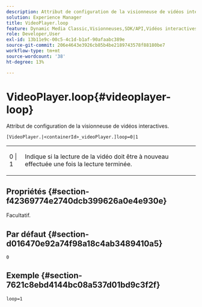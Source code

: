 ```yaml
---
description: Attribut de configuration de la visionneuse de vidéos interactives.
solution: Experience Manager
title: VideoPlayer.loop
feature: Dynamic Media Classic,Visionneuses,SDK/API,Vidéos interactives
role: Developer,User
exl-id: 13b11e9c-00c5-4c1d-b1af-90afaabc389e
source-git-commit: 206e4643e3926cb85b4be2189743578f88180be7
workflow-type: tm+mt
source-wordcount: '38'
ht-degree: 13%

---
```


# VideoPlayer.loop{#videoplayer-loop}

Attribut de configuration de la visionneuse de vidéos interactives.

`[VideoPlayer.|<containerId>_videoPlayer.]loop=0|1`

<table id="table_C616483932C2482CA9794DDD7313FD7C"> 
 <tbody> 
  <tr> 
   <td colname="col1"> <p> <span class="codeph"> 0 | 1 </span> </p> </td> 
   <td colname="col2"> <p> Indique si la lecture de la vidéo doit être à nouveau effectuée une fois la lecture terminée. </p> </td> 
  </tr> 
 </tbody> 
</table>

## Propriétés {#section-f42369774e2740dcb399626a0e4e930e}

Facultatif.

## Par défaut {#section-d016470e92a74f98a18c4ab3489410a5}

`0`

## Exemple {#section-7621c8ebd4144bc08a537d01bd9c3f2f}

```
loop=1
```
